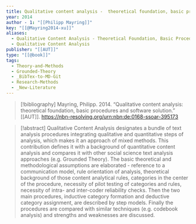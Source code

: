 ```yaml
---
title: Qualitative content analysis -  theoretical foundation, basic procedures and software solution
year: 2014
author - 1: "[[Philipp Mayring]]"
key: "[[@Mayring2014-xu]]"
aliases:
  - Qualitative Content Analysis - Theoretical Foundation, Basic Procedures And Software Solution
  - Qualitative Content Analysis
publisher: "[[AUT]]"
type: "[[@book]]"
tags:
  - Theory-and-Methods
  - Grounded-Theory
  - _BibTex-to-MD-Git
  - Research-Methods
  - _New-Literature
---
```


> [!bibliography]
> Mayring, Philipp. 2014. “Qualitative content analysis: theoretical foundation, basic procedures and software solution.” [[AUT]]. https://nbn-resolving.org/urn:nbn:de:0168-ssoar-395173

> [!abstract]
> Qualitative Content Analysis designates a bundle of text analysis procedures integrating qualitative and quantitative steps of analysis, which makes it an approach of mixed methods. This contribution defines it with a background of quantitative content analysis and compares it with other social science text analysis approaches (e.g. Grounded Theory). The basic theoretical and methodological assumptions are elaborated -  reference to a communication model, rule orientation of analysis, theoretical background of those content analytical rules, categories in the center of the procedure, necessity of pilot testing of categories and rules, necessity of intra- and inter-coder reliability checks. Then the two main procedures, inductive category formation and deductive category assignment, are described by step models. Finally the procedures are compared with similar techniques (e.g. codebook analysis) and strengths and weaknesses are discussed.